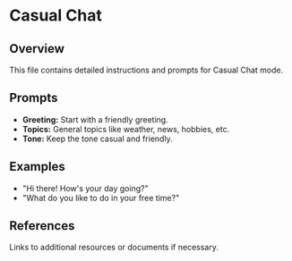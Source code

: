 # Casual Chat

## Overview
This file contains detailed instructions and prompts for Casual Chat mode.

## Prompts
- **Greeting:** Start with a friendly greeting.
- **Topics:** General topics like weather, news, hobbies, etc.
- **Tone:** Keep the tone casual and friendly.

## Examples
- "Hi there! How's your day going?"
- "What do you like to do in your free time?"

## References
Links to additional resources or documents if necessary.
